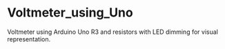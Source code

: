 # Voltmeter_using_Uno
 Voltmeter using Arduino Uno R3 and resistors with LED dimming for visual representation.
